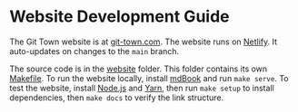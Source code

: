 # Website Development Guide

The Git Town website is at [git-town.com](https://www.git-town.com). The website
runs on [Netlify](https://www.netlify.com). It auto-updates on changes to the
`main` branch.

The source code is in the [website](../../website/) folder. This folder contains
its own [Makefile](../../website/Makefile). To run the website locally, install
[mdBook](https://github.com/rust-lang/mdBook) and run `make serve`. To test the
website, install [Node.js](https://nodejs.org) and [Yarn](https://yarnpkg.com),
then run
<code textrun="verify-make-command">make setup</code> to install dependencies,
then <code textrun="verify-make-command">make docs</code> to verify the link
structure.
